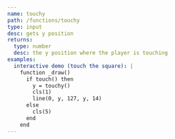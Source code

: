 ```yaml
---
name: touchy
path: /functions/touchy
type: input
desc: gets y position
returns:
  type: number
  desc: the y position where the player is touching
examples:
  interactive demo (touch the square): |
    function _draw()
      if touch() then
        y = touchy()
        cls(1)
        line(0, y, 127, y, 14)
      else
        cls(5)
      end
    end
---
```


